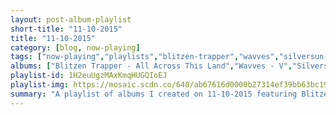 ```yaml
---
layout: post-album-playlist
short-title: "11-10-2015"
title: "11-10-2015"
category: [blog, now-playing]
tags: ["now-playing","playlists","blitzen-trapper","wavves","silversun-pickups","the-dead-weather","various-artists","various-artists","various-artists","nick-cave-&-the-bad-seeds","jimi-hendrix","david-bowie","george-harrison","avicii","beach-house","harley-poe","coheed-and-cambria","beach-slang","jeffrey-lewis","the-three-suns","alkaline-trio","alkaline-trio","the-cranberries","cyndi-lauper","devo","various-artists"]
albums: ["Blitzen Trapper - All Across This Land","Wavves - V","Silversun Pickups - Better Nature","The Dead Weather - Dodge and Burn","Various Artists - 2.0","Various Artists - How Do You Feel Now?","Various Artists - The Boombox Diaries, Vol. 1 - EP","Nick Cave & The Bad Seeds - Let Love In","Jimi Hendrix - Electric Ladyland","David Bowie - Ziggy Stardust and the Spiders from Mars (The Motion Picture Soundtrack)","George Harrison - All Things Must Pass (Remastered)","Avicii - Stories","Beach House - Thank Your Lucky Stars","Harley Poe - Fallen Down","Coheed and Cambria - The Color Before The Sun","Beach Slang - The Things We Do To Find People Who Feel Like Us","Jeffrey Lewis - Manhattan","The Three Suns - On A Magic Carpet","Alkaline Trio - My Shame Is True (Deluxe Edition)","Alkaline Trio - Damnesia","The Cranberries - 20th Century Masters - The Millennium Collection: The Best Of The Cranberries","Cyndi Lauper - She's So Unusual: A 30th Anniversary Celebration (Deluxe Edition)","DEVO - Q: Are We Not Men? A: We Are Devo!","Various Artists - Take Care (Deluxe)"]
playlist-id: 1H2euUgzMAxKmqHUGQIoEJ
playlist-img: https://mosaic.scdn.co/640/ab67616d0000b27314ef39bb63bc19189a03b408ab67616d0000b273773e29dbb02084652275ba54ab67616d0000b273851e0c7d5814f192b8d38387ab67616d0000b273a6e45bc1e93c4f8c1084e2c4
summary: "A playlist of albums I created on 11-10-2015 featuring Blitzen Trapper, Wavves, Silversun Pickups, The Dead Weather, Various Artists, Various Artists, Various Artists, Nick Cave & The Bad Seeds, Jimi Hendrix, David Bowie, George Harrison, Avicii, Beach House, Harley Poe, Coheed and Cambria, Beach Slang, Jeffrey Lewis, The Three Suns, Alkaline Trio, Alkaline Trio, The Cranberries, Cyndi Lauper, DEVO, and Various Artists"
---
```

